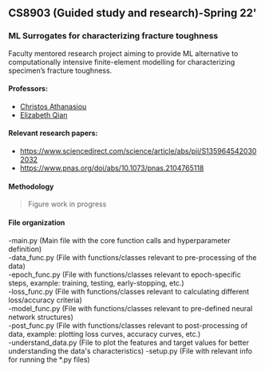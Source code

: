 ## CS8903 (Guided study and research)-Spring 22'

### ML Surrogates for characterizing fracture toughness

Faculty mentored research project aiming to provide ML alternative to computationally intensive finite-element modelling for characterizing specimen’s fracture toughness.

#### Professors:

- [Christos Athanasiou](https://www.ceathanasiou.com/)
- [Elizabeth Qian](https://www.elizabethqian.com/)

#### Relevant research papers:

- https://www.sciencedirect.com/science/article/abs/pii/S1359645420302032
- https://www.pnas.org/doi/abs/10.1073/pnas.2104765118

#### Methodology

> Figure work in progress

#### File organization
-main.py (Main file with the core function calls and hyperparameter definition)  
-data_func.py (File with functions/classes relevant to pre-processing of the data)  
-epoch_func.py (File with functions/classes relevant to epoch-specific steps, example: training, testing, early-stopping, etc.)  
-loss_func.py (File with functions/classes relevant to calculating different loss/accuracy criteria)  
-model_func.py (File with functions/classes relevant to pre-defined neural network structures)  
-post_func.py (File with functions/classes relevant to post-processing of data, example: plotting loss curves, accuracy curves, etc.)  
-understand_data.py (File to plot the features and target values for better understanding the data's characteristics)
-setup.py (File with relevant info for running the *.py files)
